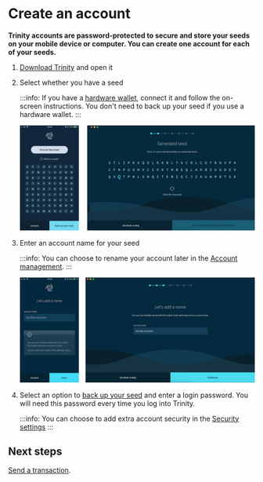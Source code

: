 # Create an account

**Trinity accounts are password-protected to secure and store your seeds on your mobile device or computer. You can create one account for each of your seeds.**

1. [Download Trinity](https://trinity.iota.org/) and open it

2. Select whether you have a seed
    
    :::info:
    If you have a [hardware wallet](../concepts/hardware-wallet.md), connect it and follow the on-screen instructions. You don't need to back up your seed if you use a hardware wallet.
    :::
   
    ![Generating a seed](../images/seed-generation.png)

4. Enter an account name for your seed

    :::info:
    You can choose to rename your account later in the [Account management](../how-to-guides/manage-your-account.md).
    :::

    ![Account name](../images/account-name.jpg)

5. Select an option to [back up your seed](../how-to-guides/back-up-seed.md) and enter a login password. You will need this password every time you log into Trinity.

    :::info:
    You can choose to add extra account security in the [Security settings](../how-to-guides/manage-your-security-settings.md)
    :::

## Next steps

[Send a transaction](../how-to-guides/send-a-transaction.md).
